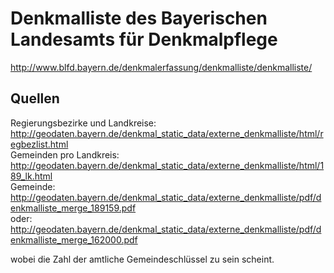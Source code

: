 # Denkmalliste des Bayerischen Landesamts für Denkmalpflege

http://www.blfd.bayern.de/denkmalerfassung/denkmalliste/denkmalliste/

## Quellen

Regierungsbezirke und Landkreise: http://geodaten.bayern.de/denkmal_static_data/externe_denkmalliste/html/regbezlist.html  
Gemeinden pro Landkreis: http://geodaten.bayern.de/denkmal_static_data/externe_denkmalliste/html/189_lk.html  
Gemeinde: http://geodaten.bayern.de/denkmal_static_data/externe_denkmalliste/pdf/denkmalliste_merge_189159.pdf  
oder: http://geodaten.bayern.de/denkmal_static_data/externe_denkmalliste/pdf/denkmalliste_merge_162000.pdf

wobei die Zahl der amtliche Gemeindeschlüssel zu sein scheint.



